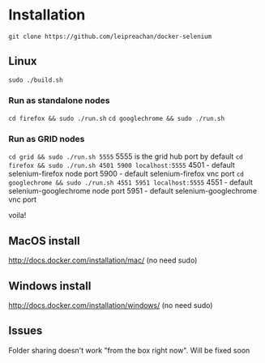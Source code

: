 # Installation

`git clone https://github.com/leipreachan/docker-selenium`

## Linux

`sudo ./build.sh`

### Run as standalone nodes

`cd firefox && sudo ./run.sh`
`cd googlechrome && sudo ./run.sh`

### Run as GRID nodes

`cd grid && sudo ./run.sh 5555`
5555 is the grid hub port by default
`cd firefox && sudo ./run.sh 4501 5900 localhost:5555`
4501 - default selenium-firefox node port
5900 - default selenium-firefox vnc port
`cd googlechrome && sudo ./run.sh 4551 5951 localhost:5555`
4551 - default selenium-googlechrome node port
5951 - default selenium-googlechrome vnc port

voila!

## MacOS install
http://docs.docker.com/installation/mac/ (no need sudo)

## Windows install
http://docs.docker.com/installation/windows/ (no need sudo)

## Issues

Folder sharing doesn't work "from the box right now". Will be fixed soon
